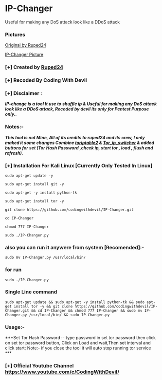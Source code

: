 # IP-Changer
Useful for making any DoS attack look like a DDoS attack

### Pictures

[Original by Ruped24](https://drive.google.com/file/d/1bDm5B0HlMammlxZEhAFyGYbItqhZkMX2/view)

[IP-Changer Picture](https://drive.google.com/file/d/1Rcxwk4tQbIFZYLVCY2d9DH2hQLczkGYa/view)

### [+] Created by  [Ruped24](https://github.com/ruped24/) 

### [+] Recoded By Coding With Devil

### [+] Disclaimer :
***IP-change is a tool It use to shuffle ip & Useful for making any DoS attack look like a DDoS attack, Recoded by devil its only for Pentest Purpose only..***

### Notes:- 
***This tool is not Mine, All of its credits to ruped24 and its crew, I only maked it some changes 
    Combine [toriptable2](https://github.com/ruped24/toriptables2.git) & [Tor_ip_switcher](https://github.com/ruped24/tor_ip_switcher.git) & added buttons for set (Tor Hash Password ,check ip, 
    start tor , load , flush and refresh).***


### [+] Installation For Kali Linux [Currently Only Tested In Linux]

```sudo apt-get update -y```

```sudo apt-get install git -y```

```sudo apt-get -y install python-tk```

```sudo apt-get install tor -y```

```git clone https://github.com/codingwithdevil/IP-Changer.git```

```cd IP-Changer```

```chmod 777 IP-Changer```

```sudo ./IP-Changer.py```

### also you can run it anywere from system [Recomended]:-

```sudo mv IP-Changer.py /usr/local/bin/ ```

### for run 

```sudo ./IP-Changer.py```

### Single Line command

```sudo apt-get update && sudo apt-get -y install python-tk && sudo apt-get install tor -y && git clone https://github.com/codingwithdevil/IP-Changer.git && cd IP-Changer && chmod 777 IP-Changer && sudo mv IP-Changer.py /usr/local/bin/ && sudo IP-Changer.py```


### Usage:-
***Set Tor Hash Password :- type password in set tor password then click on set tor password button, Click on Load and wait,Then set interval and click start; Note:- if you close the tool it will auto stop running tor service *** 

### [+] Official Youtube Channel https://www.youtube.com/c/CodingWithDevil/
